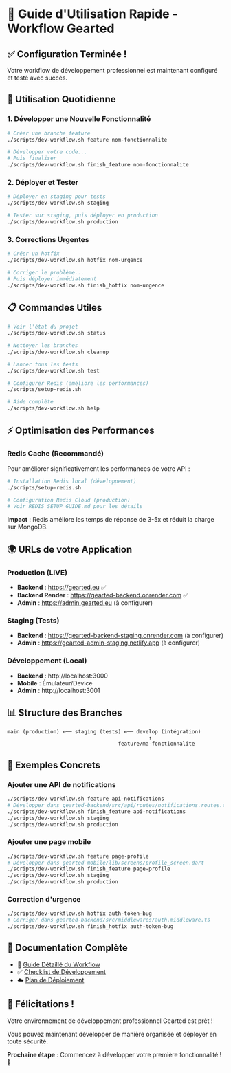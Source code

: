 # 🎯 Guide d'Utilisation Rapide - Workflow Gearted

## ✅ Configuration Terminée !

Votre workflow de développement professionnel est maintenant configuré et testé avec succès.

## 🚀 Utilisation Quotidienne

### 1. Développer une Nouvelle Fonctionnalité

```bash
# Créer une branche feature
./scripts/dev-workflow.sh feature nom-fonctionnalite

# Développer votre code...
# Puis finaliser
./scripts/dev-workflow.sh finish_feature nom-fonctionnalite
```

### 2. Déployer et Tester

```bash
# Déployer en staging pour tests
./scripts/dev-workflow.sh staging

# Tester sur staging, puis déployer en production
./scripts/dev-workflow.sh production
```

### 3. Corrections Urgentes

```bash
# Créer un hotfix
./scripts/dev-workflow.sh hotfix nom-urgence

# Corriger le problème...
# Puis déployer immédiatement
./scripts/dev-workflow.sh finish_hotfix nom-urgence
```

## 📋 Commandes Utiles

```bash
# Voir l'état du projet
./scripts/dev-workflow.sh status

# Nettoyer les branches
./scripts/dev-workflow.sh cleanup

# Lancer tous les tests
./scripts/dev-workflow.sh test

# Configurer Redis (améliore les performances)
./scripts/setup-redis.sh

# Aide complète
./scripts/dev-workflow.sh help
```

## ⚡ Optimisation des Performances

### Redis Cache (Recommandé)

Pour améliorer significativement les performances de votre API :

```bash
# Installation Redis local (développement)
./scripts/setup-redis.sh

# Configuration Redis Cloud (production)
# Voir REDIS_SETUP_GUIDE.md pour les détails
```

**Impact** : Redis améliore les temps de réponse de 3-5x et réduit la charge sur MongoDB.

## 🌍 URLs de votre Application

### Production (LIVE)
- **Backend** : https://gearted.eu ✅
- **Backend Render** : https://gearted-backend.onrender.com ✅
- **Admin** : https://admin.gearted.eu (à configurer)

### Staging (Tests)
- **Backend** : https://gearted-backend-staging.onrender.com (à configurer)
- **Admin** : https://gearted-admin-staging.netlify.app (à configurer)

### Développement (Local)
- **Backend** : http://localhost:3000
- **Mobile** : Émulateur/Device
- **Admin** : http://localhost:3001

## 📊 Structure des Branches

```
main (production) ←── staging (tests) ←── develop (intégration)
                                              ↑
                                    feature/ma-fonctionnalite
```

## 🎯 Exemples Concrets

### Ajouter une API de notifications
```bash
./scripts/dev-workflow.sh feature api-notifications
# Développer dans gearted-backend/src/api/routes/notifications.routes.ts
./scripts/dev-workflow.sh finish_feature api-notifications
./scripts/dev-workflow.sh staging
./scripts/dev-workflow.sh production
```

### Ajouter une page mobile
```bash
./scripts/dev-workflow.sh feature page-profile
# Développer dans gearted-mobile/lib/screens/profile_screen.dart
./scripts/dev-workflow.sh finish_feature page-profile
./scripts/dev-workflow.sh staging
./scripts/dev-workflow.sh production
```

### Correction d'urgence
```bash
./scripts/dev-workflow.sh hotfix auth-token-bug
# Corriger dans gearted-backend/src/middlewares/auth.middleware.ts
./scripts/dev-workflow.sh finish_hotfix auth-token-bug
```

## 📖 Documentation Complète

- 📖 [Guide Détaillé du Workflow](DEVELOPMENT_WORKFLOW_GUIDE.md)
- ✅ [Checklist de Développement](DEVELOPMENT_CHECKLIST.md)
- ☁️ [Plan de Déploiement](CLOUD_DEPLOYMENT_PLAN.md)

## 🎉 Félicitations !

Votre environnement de développement professionnel Gearted est prêt !

Vous pouvez maintenant développer de manière organisée et déployer en toute sécurité. 

**Prochaine étape** : Commencez à développer votre première fonctionnalité ! 🚀
